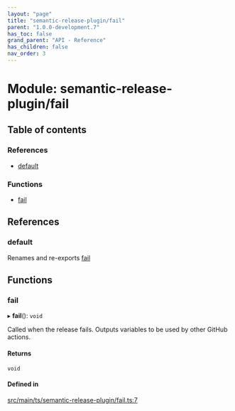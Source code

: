 ```yaml
---
layout: "page"
title: "semantic-release-plugin/fail"
parent: "1.0.0-development.7"
has_toc: false
grand_parent: "API - Reference"
has_children: false
nav_order: 3
---
```


# Module: semantic-release-plugin/fail

## Table of contents

### References

- [default](../wiki/semantic-release-plugin.fail#default)

### Functions

- [fail](../wiki/semantic-release-plugin.fail#fail)

## References

### default

Renames and re-exports [fail](../wiki/semantic-release-plugin.fail#fail)

## Functions

### fail

▸ **fail**(): `void`

Called when the release fails.
Outputs variables to be used by other GitHub actions.

#### Returns

`void`

#### Defined in

[src/main/ts/semantic-release-plugin/fail.ts:7](https://github.com/ikari-engine/plugouts/blob/03397cc/src/main/ts/semantic-release-plugin/fail.ts#L7)
